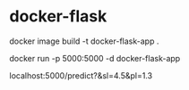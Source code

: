# docker-flask

docker image build -t docker-flask-app .

docker run -p 5000:5000 -d docker-flask-app

localhost:5000/predict?&sl=4.5&pl=1.3
